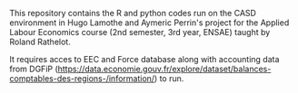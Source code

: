 This repository contains the R and python codes run on the CASD environment in Hugo Lamothe and Aymeric Perrin's project for the Applied Labour Economics course (2nd semester, 3rd year, ENSAE) taught by Roland Rathelot.

It requires acces to EEC and Force database along with accounting data from DGFiP (https://data.economie.gouv.fr/explore/dataset/balances-comptables-des-regions-/information/) to run.
